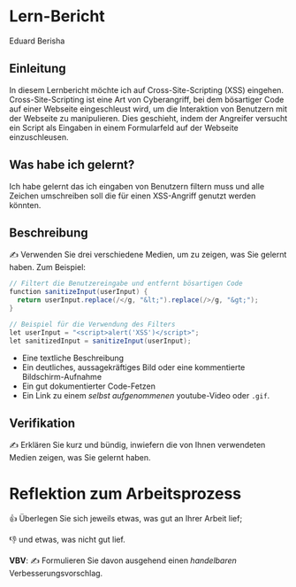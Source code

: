 # Lern-Bericht
Eduard Berisha

## Einleitung

In diesem Lernbericht möchte ich auf Cross-Site-Scripting (XSS) eingehen. Cross-Site-Scripting ist eine Art von Cyberangriff, bei dem bösartiger Code auf einer Webseite eingeschleust wird, um die Interaktion von Benutzern mit der Webseite zu manipulieren. Dies geschieht, indem der Angreifer versucht ein Script als Eingaben in einem Formularfeld auf der Webseite einzuschleusen.

## Was habe ich gelernt?

Ich habe gelernt das ich eingaben von Benutzern filtern muss und alle Zeichen umschreiben soll die für einen XSS-Angriff genutzt werden könnten.

## Beschreibung

✍️ Verwenden Sie drei verschiedene Medien, um zu zeigen, was Sie gelernt haben. Zum Beispiel:
```Java
// Filtert die Benutzereingabe und entfernt bösartigen Code
function sanitizeInput(userInput) {
  return userInput.replace(/</g, "&lt;").replace(/>/g, "&gt;");
}

// Beispiel für die Verwendung des Filters
let userInput = "<script>alert('XSS')</script>";
let sanitizedInput = sanitizeInput(userInput);

```
* Eine textliche Beschreibung
* Ein deutliches, aussagekräftiges Bild oder eine kommentierte Bildschirm-Aufnahme
* Ein gut dokumentierter Code-Fetzen
* Ein Link zu einem *selbst aufgenommenen* youtube-Video oder `.gif`.

## Verifikation

✍️ Erklären Sie kurz und bündig, inwiefern die von Ihnen verwendeten Medien zeigen, was Sie gelernt haben.

# Reflektion zum Arbeitsprozess

👍 Überlegen Sie sich jeweils etwas, was gut an Ihrer Arbeit lief; 

👎 und etwas, was nicht gut lief.

**VBV**: ✍️ Formulieren Sie davon ausgehend einen *handelbaren* Verbesserungsvorschlag.
